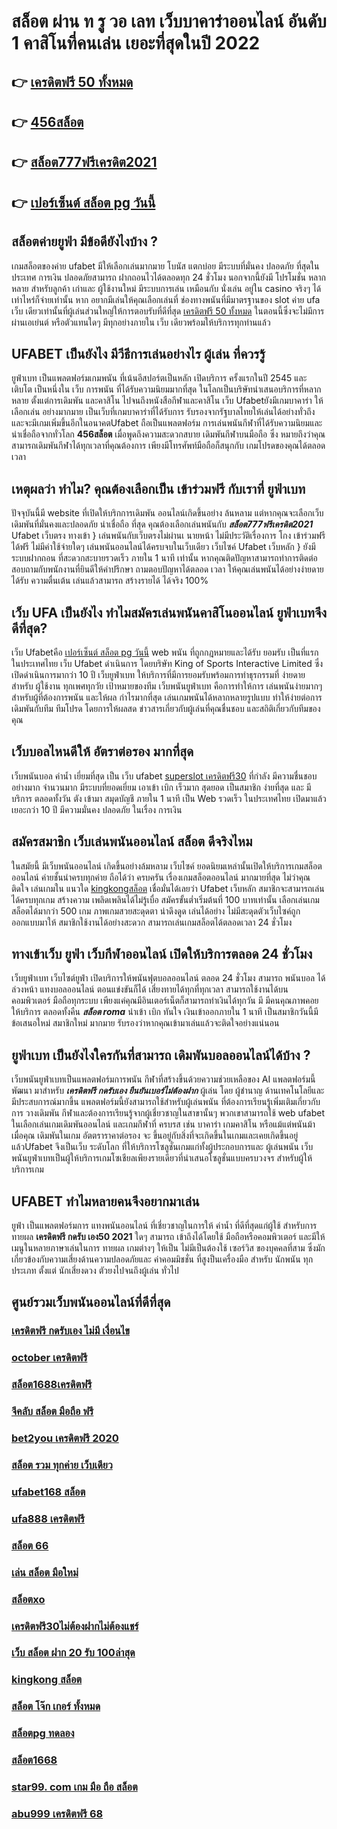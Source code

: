 # สล็อต ผ่าน ท รู วอ เลท เว็บบาคาร่าออนไลน์ อันดับ 1 คาสิโนที่คนเล่น เยอะที่สุดในปี 2022

## 👉 [เครดิตฟรี 50 ทั้งหมด](https://member.mabet.net/?action=login)
## 👉 [456สล็อต](https://mabet.net/credit-free-50/)
## 👉 [สล็อต777ฟรีเครดิต2021](https://mabet.net/credit-free-50/)
## 👉 [เปอร์เซ็นต์ สล็อต pg วันนี้](https://mabet.net/)

## สล็อตค่ายยูฟ่า มีข้อดียังไงบ้าง ?
 เกมสล็อตของค่าย ufabet มีให้เลือกเล่นมากมาย โบนัส  แตกบ่อย มีระบบที่มั่นคง ปลอดภัย  ที่สุดในประเทศ การเงิน  ปลอดภัยสามารถ  ฝากถอนไวได้ตลอดทุก 24 ชั่วโมง นอกจากนี้ยังมี โปรโมชั่น หลากหลาย สำหรับลูกค้า เก่าและ ผู้ใช้งานใหม่ มีระบบการเล่น เหมือนกับ  นั่งเล่น อยู่ใน casino  จริงๆ ได้เท่าไหร่ก็จ่ายเท่านั้น หาก อยากมีเล่นให้คุณเลือกเล่นที่ ช่องทางพนันที่มีมาตรฐานของ slot ค่าย ufa เว็บ เดียวเท่านั้นที่ผู้เล่นส่วนใหญ่ให้การตอบรับที่ดีที่สุด [เครดิตฟรี 50 ทั้งหมด](https://mabet.net/credit-free-50/) ในตอนนี้ซึ่งจะไม่มีการผ่านเอเย่นต์ หรือตัวแทนใดๆ มีทุกอย่างภายใน เว็บ เดียวพร้อมให้บริการทุกท่านแล้ว

## UFABET เป็นยังไง มีวีธีการเล่นอย่างไร ผู้เล่น ที่ควรรู้ 

 ยูฟ่าเบท  เป็นแพลตฟอร์มเกมพนัน ที่เน้นอีสปอร์ตเป็นหลัก เปิดบริการ ครั้งแรกในปี 2545 และ เติบโต เป็นหนึ่งใน เว็บ การพนัน ที่ได้รับความนิยมมากที่สุด ในโลกเป็นบริษัทนำเสนอบริการที่หลากหลาย ตั้งแต่การเดิมพัน และคาสิโน ไปจนถึงหนังสือกีฬาและคาสิโน เว็บ Ufabetยังมีเกมบาคาร่า ให้เลือกเล่น อย่างมากมาย เป็นเว็บที่เกมบาคาร่าที่ได้รับการ รับรองจากรัฐบาลไทยให้เล่นได้อย่างทั่วถึง และจะมีเกมเพิ่มขึ้นอีกในอนาคตUfabet ถือเป็นแพลตฟอร์ม การเล่นพนันกีฬาที่ได้รับความนิยมและน่าเชื่อถือจากทั่วโลก **456สล็อต**  เมื่อพูดถึงความสะดวกสบาย เดิมพันกีฬาบนมือถือ ซึ่ง หมายถึงว่าคุณสามารถเดิมพันกีฬาได้ทุกเวลาที่คุณต้องการ เพียงมีโทรศัพท์มือถือก็สนุกกับ เกมโปรดของคุณได้ตลอดเวลา


## เหตุผลว่า ทำไม? คุณต้องเลือกเป็น เข้าร่วมฟรี กับเราที่ ยูฟ่าเบท

ปัจจุบันนี้มี website  ที่เปิดให้บริกการเดิมพัน  ออนไลน์เกิดขึ้นอย่าง ล้นหลาม  แต่หากคุณจะเลือกเว็บเดิมพันที่มั่นคงและปลอดภัย  น่าเชื่อถือ ที่สุด คุณต้องเลือกเล่นพนันกับ ***สล็อต777ฟรีเครดิต2021***  Ufabet เว็บตรง ทางเข้า   } เล่นพนันกับเว็บตรงไม่ผ่านเ นายหน้า  ไม่มีประวัติเรื่องการ โกง  เข้าร่วมฟรี ได้ฟรี ไม่มีค่าใช้จ่ายใดๆ เล่นพนันออนไลน์ได้ครบจบในเว็บเดียว เว็บไซค์  Ufabet เว็บหลัก } ยังมีระบบฝากถอน ที่สะดวกสะบายรวดเร็ว ภายใน  1 นาที เท่านั้น หากคุณติดปัญหาสามารถทำการติดต่อ สอบถามกับพนักงานที่ยินดีให้คำปรึกษา ถามตอบปัญหาได้ตลอด เวลา  ให้คุณเล่นพนันได้อย่างง่ายดาย ได้รับ ความตื่นเต้น  เล่นแล้วสามารถ สร้างรายได้ ได้จริง 100% 


## เว็บ UFA เป็นยังไง ทำไมสมัครเล่นพนันคาสิโนออนไลน์   ยูฟ่าเบทจึงดีที่สุด?

 เว็บ Ufabetคือ [เปอร์เซ็นต์ สล็อต pg วันนี้](https://mabet.net/20-free-100/)  web พนัน ที่ถูกกฎหมายและได้รับ ยอมรับ  เป็นที่แรก ในประเทศไทย เว็บ Ufabet ดำเนินการ โดยบริษัท King of Sports Interactive Limited ซึ่งเปิดดำเนินการมากว่า 10 ปี เว็บยูฟ่าเบท ให้บริการที่มีการยอมรับพร้อมการทำธุรกรรมที่ ง่ายดายสำหรับ ผู้ใช้งาน ทุกเพศทุกวัย เป้าหมายของทีม เว็บพนันยูฟ่าเบท คือการทำให้การ เล่นพนันง่ายมากๆ สำหรับผู้ที่ต้องการพนัน และให้ผล กำไรมากที่สุด เล่นเกมพนันได้หลากหลายรูปแบบ ทำให้ง่ายต่อการเดิมพันกับทีม ทีมโปรด โดยการให้ผลสด ข่าวสารเกี่ยวกับผู้เล่นที่คุณชื่นชอบ และสถิติเกี่ยวกับทีมของคุณ


##  เว็บบอลไหนดีให้ อัตราต่อรอง มากที่สุด 

 เว็บพนันบอล   ค่าน้ำ  เยี่ยมที่สุด  เป็น   เว็บ  ufabet  [superslot เครดิตฟรี30](https://mabet.net/20-free-100/) ที่กำลัง   มีความชื่นชอบ  อย่างมาก จำนวนมาก  มีระบบที่ยอดเยี่ยม   เอาเข้า  เบิก   เร็วมาก   สุดยอด  เป็นสมาชิก ง่ายที่สุด  และ มีบริการ   ตลอดทั้งวัน   ตัง   เข้ามา   สมุดบัญชี  ภายใน  1 นาที  เป็น  Web  รวดเร็ว  ในประเทศไทย  เปิดมาแล้ว  เยอะกว่า  10 ปี มีความมั่นคง ปลอดภัย ในเรื่อง การเงิน 

## สมัครสมาชิก  เว็บเล่นพนันออนไลน์ สล็อต  ดีจริงไหม

 ในสมัยนี้ มีเว็บพนันออนไลน์ เกิดขึ้นอย่างล้มหลาม  เว็บไซค์ ยอดนิยมเหล่านั้นเปิดให้บริการเกมสล็อตออนไลน์  ค่ายชั้นนำครบทุกค่าย  ถือได้ว่า  ครบครัน เรื่องเกมสล็อตออนไลน์ มากมายที่สุด  ไม่ว่าคุณ ติดใจ เล่นเกมใน แนวใด [kingkongสล็อต](https://bio.link/tisawago)   เชื่อมั่นได้เลยว่า  Ufabet เว็บหลัก สมาชิกจะสามารถเล่นได้ครบทุกเกม สร้างความ เพลิดเพลินได้ไม่รู้เบื่อ สมัครขั้นต่ำเริ่มต้นที่ 100 บาทเท่านั้น เลือกเล่นเกมสล็อตได้มากว่า 500 เกม ภาพเกมสวยสะดุดตา น่าดึงดูด เล่นได้อย่าง ไม่มีสะดุดตัวเว็บไซค์ถูก ออกแบบมาให้ สมาชิกใช้งานได้อย่างสะดวก สามารถเล่นเกมสล็อตได้ตลอดเวลา 24 ชั่วโมง

##  ทางเข้าเว็บ ยูฟ่า   เว็บกีฬาออนไลน์  เปิดให้บริการตลอด 24 ชั่วโมง

 เว็บยูฟ่าเบท เว็บไซต์ยูฟ่า เปิดบริการให้พนันฟุตบอลออนไลน์    ตลอด 24 ชั่วโมง  สามารถ พนันบอล  ได้ล่วงหน้า แทงบอลออนไลน์ ตอนแข่งขันก็ได้  เสี่ยงทายได้ทุกที่ทุกเวลา สามารถใช้งานได้บน คอมพิวเตอร์  มือถือทุกระบบ เพียงแค่คุณมีอินเตอร์เน็ตก็สามารถทำเงินได้ทุกวัน มี มีคนคุณภาพคอยให้บริการ ตลอดทั้งคืน  ***สล็อต roma*** นำเข้า   เบิก  ทันใจ เงินเข้าออกภายใน 1 นาที  เป็นสมาชิกวันนี้มี ข้อเสนอใหม่ สมาชิกใหม่ มากมาย  รับรองว่าหากคุณเข้ามาเล่นแล้วจะติดใจอย่างแน่นอน 


## ยูฟ่าเบท เป็นยังไงใครกันที่สามารถ เดิมพันบอลออนไลน์ได้บ้าง ?

 เว็บพนันยูฟ่าเบทเป็นแพลตฟอร์มการพนัน กีฬาที่สร้างขึ้นด้วยความช่วยเหลือของ AI แพลตฟอร์มนี้ พัฒนา มาสำหรับ ***เครดิตฟรี กดรับเอง ยืนยันเบอร์ไม่ต้องฝาก*** ผู้เล่น โดย ผู้ชำนาญ ด้านเทคโนโลยีและมีประสบการณ์มากขึ้น แพลตฟอร์มนี้ยังสามารถใช้สำหรับผู้เล่นพนัน ที่ต้องการเรียนรู้เพิ่มเติมเกี่ยวกับการ วางเดิมพัน กีฬาและต้องการเรียนรู้จากผู้เชี่ยวชาญในสาขานั้นๆ พวกเขาสามารถใช้ web ufabet ในเลือกเล่นเกมเดิมพันออนไลน์ และเกมกีฬาที่ ครบรส เช่น บาคาร่า เกมคาสิโน หรือแม้แต่พนันม้า เมื่อคุณ เดิมพันในเกม อัตตราราคาต่อรอง จะ ขึ้นอยู่กับสิ่งที่จะเกิดขึ้นในเกมและเคยเกิดขึ้นอยู่แล้วUfabet  จึงเป็นเว็บ ระดับโลก ที่ให้บริการโซลูชั่นเกมแก่ทั้งผู้ประกอบการและ ผู้เล่นพนัน เว็บพนันยูฟ่าเบทเป็นผู้ให้บริการเกมโซเชียลเพียงรายเดียวที่นำเสนอโซลูชั่นแบบครบวงจร สำหรับผู้ให้บริการเกม 

## UFABET ทำไมหลายคนจึงอยากมาเล่น

 ยูฟ่า เป็นแพลตฟอร์มการ แทงพนันออนไลน์ ที่เชี่ยวชาญในการให้ ค่าน้ำ ที่ดีที่สุดแก่ผู้ใช้ สำหรับการทายผล **เครดิตฟรี กดรับ เอง50 2021** ใดๆ สามารถ เข้าถึงได้โดยใช้  มือถือหรือคอมพิวเตอร์ และมีให้  เมนูในหลายภาษาเล่นในการ  ทายผล เกมต่างๆ  ให้เป็น ไม่มีเป็นต้องใช้ เซอร์วิส ของบุคคลที่สาม ซึ่งมักเกี่ยวข้องกับความเสี่ยงด้านความปลอดภัยและ ค่าคอมมิชชั่น ที่สูงป็นเครื่องมือ สำหรับ นักพนัน ทุกประเภท ตั้งแต่ นักเสี่ยงดวง ตัวยงไปจนถึงผู้เล่น ทั่วไป

## ศูนย์รวมเว็บพนันออนไลน์ที่ดีที่สุด

### [เครดิตฟรี กดรับเอง ไม่มี เงื่อนไข](https://atom.io/themes/PG%20เว็บตรง%20%20เว็บสล็อต%20เครดิตฟรี%20100%20ไม่ต้องแชร์%20008%20สล็อต%2020รับ100%20ของแท้%20100%)
### [october เครดิตฟรี](https://atom.io/themes/PG%20เว็บตรง%20%20สล็อต%20เว็บตรง%20ไม่ผ่านเอเย่นต์%20ฝากถอน%20ไม่มี%20ขั้นต่ำ%20008%20สล็อต%2020รับ100%20ของแท้%20100%)
### [สล็อต1688เครดิตฟรี](https://atom.io/themes/PG%20เว็บตรง%20%20สล็อต%20เติม%20true%20wallet%20ไม่มี%20ขั้น%20ต่ำ%202021%20008%20สล็อต%2020รับ100%20ของแท้%20100%)
### [จีคลับ สล็อต มือถือ ฟรี](https://atom.io/themes/PG%20เว็บตรง%20%20เกม%20สล็อต%20168%20008%20สล็อต%2020รับ100%20ของแท้%20100%)
### [bet2you เครดิตฟรี 2020](https://atom.io/themes/PG%20เว็บตรง%20%20เครดิตฟรี%2050%20ทํา%20ยอด%20300%20ถอน%20300%20ล่าสุด%20008%20สล็อต%2020รับ100%20ของแท้%20100%)
### [สล็อต รวม ทุกค่าย เว็บเดียว](https://atom.io/themes/PG%20เว็บตรง%20%20เครดิตฟรี%20กดรับเอง%20ยืนยันเบอร์ล่าสุด%20008%20สล็อต%2020รับ100%20ของแท้%20100%)
### [ufabet168 สล็อต](https://atom.io/themes/PG%20เว็บตรง%20%20สล็อตamb%20008%20สล็อต%2020รับ100%20ของแท้%20100%)
### [ufa888 เครดิตฟรี](https://atom.io/themes/PG%20เว็บตรง%20%20wowslot%20เครดิตฟรี%20100%20008%20สล็อต%2020รับ100%20ของแท้%20100%)
### [สล็อต 66](https://atom.io/themes/PG%20เว็บตรง%20%20g1g2สล็อต%20008%20สล็อต%2020รับ100%20ของแท้%20100%)
### [เล่น สล็อต มือใหม่](https://atom.io/themes/PG%20เว็บตรง%20%20ทางเข้า%20สล็อต%20789%20008%20สล็อต%2020รับ100%20ของแท้%20100%)
### [สล็อตxo](https://atom.io/themes/PG%20เว็บตรง%20%20xoสล็อต%20008%20สล็อต%2020รับ100%20ของแท้%20100%)
### [เครดิตฟรี30ไม่ต้องฝากไม่ต้องแชร์](https://atom.io/themes/PG%20เว็บตรง%20%20สล็อต388%20008%20สล็อต%2020รับ100%20ของแท้%20100%)
### [เว็บ สล็อต ฝาก 20 รับ 100ล่าสุด](https://atom.io/themes/PG%20เว็บตรง%20%20สล็อต818king%20008%20สล็อต%2020รับ100%20ของแท้%20100%)
### [kingkong สล็อต](https://atom.io/themes/PG%20เว็บตรง%20%20สล็อต%20เครดิตฟรี%20ไม่ต้องฝากก่อน%20ไม่ต้องแชร์%20ยืนยันเบอร์โทรศัพท์%202021%20ล่าสุด%20008%20สล็อต%2020รับ100%20ของแท้%20100%)
### [สล็อต โจ๊ก เกอร์ ทั้งหมด](https://atom.io/themes/PG%20เว็บตรง%20%20ufafun88%20เครดิตฟรี%20008%20สล็อต%2020รับ100%20ของแท้%20100%)
### [สล็อตpg ทดลอง](https://atom.io/themes/PG%20เว็บตรง%20%20xoslot%20เครดิตฟรี%20008%20สล็อต%2020รับ100%20ของแท้%20100%)
### [สล็อต1668](https://atom.io/themes/PG%20เว็บตรง%20%20lucky%20slot%20เครดิตฟรี%2038%20บาท%20008%20สล็อต%2020รับ100%20ของแท้%20100%)
### [star99. com เกม มือ ถือ สล็อต](https://atom.io/themes/PG%20เว็บตรง%20%20betflik%20เครดิตฟรี%2088%20008%20สล็อต%2020รับ100%20ของแท้%20100%)
### [abu999 เครดิตฟรี 68](https://atom.io/themes/PG%20เว็บตรง%20%20set%20888%20เครดิตฟรี%20008%20สล็อต%2020รับ100%20ของแท้%20100%)